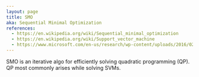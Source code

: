 ```yaml
---
layout: page
title: SMO
aka: Sequential Minimal Optimization
references:
  - https://en.wikipedia.org/wiki/Sequential_minimal_optimization
  - https://en.wikipedia.org/wiki/Support_vector_machine
  - https://www.microsoft.com/en-us/research/wp-content/uploads/2016/02/tr-98-14.pdf
---
```

SMO is an iterative algo for efficiently solving quadratic programming (QP). QP
most commonly arises while solving SVMs.
